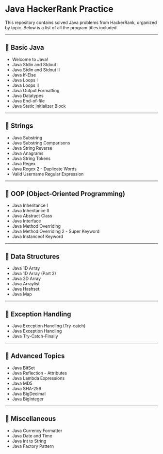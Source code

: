 # Java HackerRank Practice 

This repository contains solved Java problems from HackerRank, organized by topic. Below is a list of all the program titles included.

---

## 📘 Basic Java

- Welcome to Java!
- Java Stdin and Stdout I
- Java Stdin and Stdout II
- Java If-Else
- Java Loops I
- Java Loops II
- Java Output Formatting
- Java Datatypes
- Java End-of-file
- Java Static Initializer Block

---

## 📘 Strings

- Java Substring
- Java Substring Comparisons
- Java String Reverse
- Java Anagrams
- Java String Tokens
- Java Regex
- Java Regex 2 - Duplicate Words
- Valid Username Regular Expression

---

## 📘 OOP (Object-Oriented Programming)

- Java Inheritance I
- Java Inheritance II
- Java Abstract Class
- Java Interface
- Java Method Overriding
- Java Method Overriding 2 - Super Keyword
- Java Instanceof Keyword

---

## 📘 Data Structures

- Java 1D Array
- Java 1D Array (Part 2)
- Java 2D Array
- Java Arraylist
- Java Hashset
- Java Map

---

## 📘 Exception Handling

- Java Exception Handling (Try-catch)
- Java Exception Handling
- Java Try-Catch-Finally

---

## 📘 Advanced Topics

- Java BitSet
- Java Reflection - Attributes
- Java Lambda Expressions
- Java MD5
- Java SHA-256
- Java BigDecimal
- Java BigInteger

---

## 📘 Miscellaneous

- Java Currency Formatter
- Java Date and Time
- Java Int to String
- Java Factory Pattern

